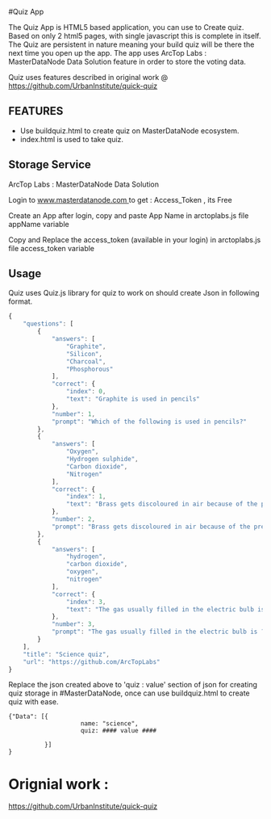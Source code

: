 #Quiz App

The Quiz App is HTML5 based application, you can use to Create quiz. Based on only 2 html5 pages, with single javascript this is complete in itself. 
The Quiz are persistent in nature meaning your build quiz will be there the next time you open up the app. The app uses ArcTop Labs : MasterDataNode Data Solution
feature in order to store the voting data.

Quiz uses features described in original work @ https://github.com/UrbanInstitute/quick-quiz


## FEATURES ##

 - Use buildquiz.html to create quiz on MasterDataNode ecosystem.
 - index.html is used to take quiz.
 
## Storage Service ##
ArcTop Labs : MasterDataNode Data Solution
<p>Login to <a href="https://www.masterdatanode.com"> www.masterdatanode.com </a> to get : Access_Token , its Free</p>
<p>Create an App after login, copy and paste App Name in arctoplabs.js file appName variable</p>
<p>Copy and Replace the access_token (available in your login) in arctoplabs.js file access_token variable</p>
            


## Usage

Quiz uses Quiz.js library for quiz to work on should create Json in following format.

```javascript
{
    "questions": [
        {
            "answers": [
                "Graphite",
                "Silicon",
                "Charcoal",
                "Phosphorous"
            ],
            "correct": {
                "index": 0,
                "text": "Graphite is used in pencils"
            },
            "number": 1,
            "prompt": "Which of the following is used in pencils?"
        },
        {
            "answers": [
                "Oxygen",
                "Hydrogen sulphide",
                "Carbon dioxide",
                "Nitrogen"
            ],
            "correct": {
                "index": 1,
                "text": "Brass gets discoloured in air because of the presence Hydrogen sulphide"
            },
            "number": 2,
            "prompt": "Brass gets discoloured in air because of the presence of which of the following gases in air?"
        },
        {
            "answers": [
                "hydrogen",
                "carbon dioxide",
                "oxygen",
                "nitrogen"
            ],
            "correct": {
                "index": 3,
                "text": "The gas usually filled in the electric bulb is Nitrogen"
            },
            "number": 3,
            "prompt": "The gas usually filled in the electric bulb is ?"
        }
    ],
    "title": "Science quiz",
    "url": "https://github.com/ArcTopLabs"
}
```

Replace the json created above to 'quiz : value' section of json for creating quiz storage in #MasterDataNode, once can use buildquiz.html to create quiz with ease.  
```
{"Data": [{
                    name: "science",
                    quiz: #### value ####

          }]
}
```



# Orignial work :
https://github.com/UrbanInstitute/quick-quiz